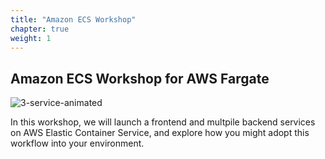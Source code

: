 ```yaml
---
title: "Amazon ECS Workshop"
chapter: true
weight: 1
---
```


## Amazon ECS Workshop for AWS Fargate

![3-service-animated](/images/3-service-animated.gif)


In this workshop, we will launch a frontend and multpile backend services on AWS Elastic Container Service, 
and explore how you might adopt this workflow into your environment. 

